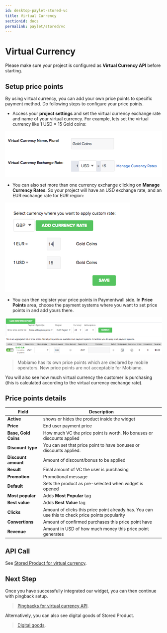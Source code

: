 ```yaml
---
id: desktop-paylet-stored-vc
title: Virtual Currency
sectionid: docs
permalink: paylet/stored/vc
---
```


# Virtual Currency

Please make sure your project is configured as **Virtual Currency API** before starting.

## Setup price points

By using virtual currency, you can add your own price points to specific payment method. Do following steps to configure your price points.

* Access your **project settings** and set the virtual currency exchange rate and name of your virtual currency. For example, lets set the virtual currency like 1 USD = 15 Gold coins:

<div class="docs-img">
    <img src="/textures/pic/paylet/pw_project_vc_exchange_rate.png">
</div>

* You can also set more than one currency exchange clicking on **Manage Currency Rates**. So your project will have an USD exchange rate, and an EUR exchange rate for EUR region:

<div class="docs-img">
    <img src="/textures/pic/paylet/pw_project_vc_custom_xe.png">
</div>

* You can then register your price points in Paymentwall side. In **Price Points** area, choose the payment systems where you want to set price points in and add yours there. 

<div class="docs-img">
    <img src="/textures/pic/paylet/pw_project_pricepoint_screen.png">
</div>

> Mobiamo has its own price points which are declared by mobile operators. New price points are not acceptable for Mobiamo.

You will also see how much virtual currency the customer is purchasing (this is calculated according to the virtual currency exchange rate).

## Price points details

| Field | Description |
|---|---|
|**Active**| shows or hides the product inside the widget |
|**Price**| End user payment price|
|**Base, Gold Coins**| How much VC the price point is worth. No bonuses or discounts applied |
|**Discount type**| You can set that price point to have bonuses or discounts applied. |
|**Discount amount**| Amount of discount/bonus to be applied |
|**Result**| Final amount of VC the user is purchasing |
|**Promotion**| Promotional message |
|**Default**| Sets the product as pre-selected when widget is opened |
|**Most popular**| Adds **Most Popular** tag |
|**Best value**| Adds **Best Value** tag |
|**Clicks**| Amount of clicks this price point already has. You can use this to check price points popularity |
|**Convertions**| Amount of confirmed purchases this price point have |
|**Revenue**| Amount in USD of how much money this price point generates |
 
## API Call

See [Stored Product for virtual currency](/API-Reference#section-paylet-stored-vc).

## Next Step

Once you have successfully integrated our widget, you can then continue with pingback setup.

> [Pingbacks for virtual currency API](/default-pingback-vc).

Alternatively, you can also see digital goods of Stored Product.

> [Digital goods](/paylet/stored/dg).